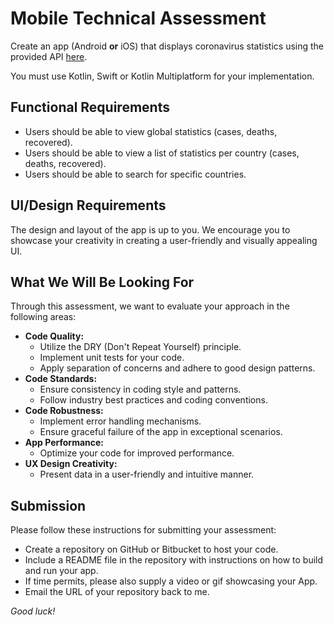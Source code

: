 # Mobile Technical Assessment

Create an app (Android **or** iOS) that displays coronavirus statistics using the provided API [here](https://documenter.getpostman.com/view/10808728/SzS8rjbc?version=latest).

You must use Kotlin, Swift or Kotlin Multiplatform for your implementation.

## Functional Requirements
- Users should be able to view global statistics (cases, deaths, recovered).
- Users should be able to view a list of statistics per country (cases, deaths, recovered).
- Users should be able to search for specific countries.

## UI/Design Requirements
The design and layout of the app is up to you. We encourage you to showcase your creativity in creating a user-friendly and visually appealing UI.

## What We Will Be Looking For
Through this assessment, we want to evaluate your approach in the following areas:

- **Code Quality:**
    - Utilize the DRY (Don't Repeat Yourself) principle.
    - Implement unit tests for your code.
    - Apply separation of concerns and adhere to good design patterns.
- **Code Standards:**
    - Ensure consistency in coding style and patterns.
    - Follow industry best practices and coding conventions.
- **Code Robustness:**
    - Implement error handling mechanisms.
    - Ensure graceful failure of the app in exceptional scenarios.
- **App Performance:**
    - Optimize your code for improved performance.
- **UX Design Creativity:**
    - Present data in a user-friendly and intuitive manner.

## Submission
Please follow these instructions for submitting your assessment:

- Create a repository on GitHub or Bitbucket to host your code.
- Include a README file in the repository with instructions on how to build and run your app.
- If time permits, please also supply a video or gif showcasing your App.
- Email the URL of your repository back to me.

*Good luck!*